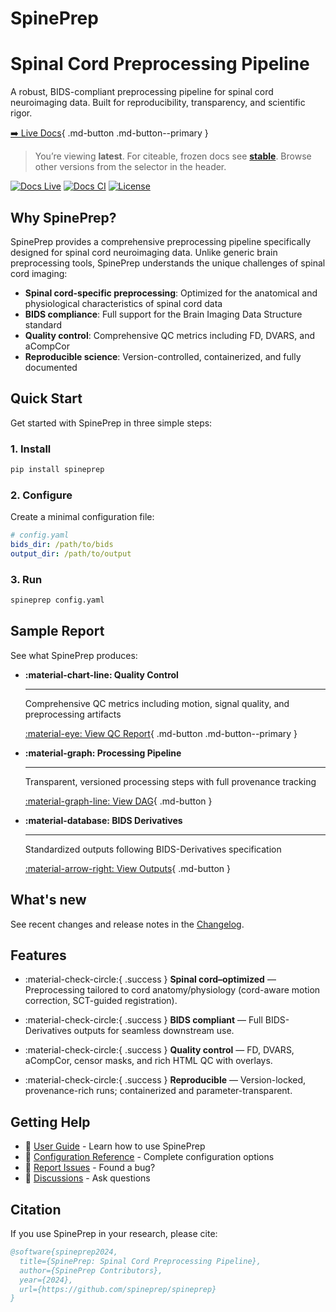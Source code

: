 # SpinePrep

<div class="hero">
  <h1>Spinal Cord Preprocessing Pipeline</h1>
  <p class="lead">
    A robust, BIDS-compliant preprocessing pipeline for spinal cord neuroimaging data.
    Built for reproducibility, transparency, and scientific rigor.
  </p>
</div>

[➡️ Live Docs](https://spineprep.github.io/){ .md-button .md-button--primary }

> You’re viewing **latest**. For citeable, frozen docs see **[stable](/stable/)**.
> Browse other versions from the selector in the header.

<!-- Badges -->

[![Docs Live](https://img.shields.io/badge/docs-live-blue)](https://spineprep.github.io/)
[![Docs CI](https://github.com/spineprep/SpinePrep/actions/workflows/docs.yml/badge.svg)](https://github.com/spineprep/SpinePrep/actions/workflows/docs.yml)
[![License](https://img.shields.io/badge/license-Apache--2.0-green)](https://github.com/spineprep/SpinePrep/blob/main/LICENSE)

## Why SpinePrep?

SpinePrep provides a comprehensive preprocessing pipeline specifically designed for spinal cord neuroimaging data. Unlike generic brain preprocessing tools, SpinePrep understands the unique challenges of spinal cord imaging:

- **Spinal cord-specific preprocessing**: Optimized for the anatomical and physiological characteristics of spinal cord data
- **BIDS compliance**: Full support for the Brain Imaging Data Structure standard
- **Quality control**: Comprehensive QC metrics including FD, DVARS, and aCompCor
- **Reproducible science**: Version-controlled, containerized, and fully documented

## Quick Start

Get started with SpinePrep in three simple steps:

### 1. Install

```bash
pip install spineprep
```

### 2. Configure

Create a minimal configuration file:

```yaml
# config.yaml
bids_dir: /path/to/bids
output_dir: /path/to/output
```

### 3. Run

```bash
spineprep config.yaml
```

## Sample Report

See what SpinePrep produces:

<div class="grid cards" markdown>

-   **:material-chart-line: Quality Control**

    ---

    Comprehensive QC metrics including motion, signal quality, and preprocessing artifacts

    [:material-eye: View QC Report](user-guide/qc.md){ .md-button .md-button--primary }

-   **:material-graph: Processing Pipeline**

    ---

    Transparent, versioned processing steps with full provenance tracking

    [:material-graph-line: View DAG](user-guide/usage.md#processing-pipeline){ .md-button }

-   **:material-database: BIDS Derivatives**

    ---

    Standardized outputs following BIDS-Derivatives specification

    [:material-arrow-right: View Outputs](user-guide/outputs.md){ .md-button }

</div>

## What's new

See recent changes and release notes in the [Changelog](CHANGELOG.md).

## Features

- :material-check-circle:{ .success } **Spinal cord–optimized** — Preprocessing tailored to cord anatomy/physiology (cord-aware motion correction, SCT-guided registration).

- :material-check-circle:{ .success } **BIDS compliant** — Full BIDS-Derivatives outputs for seamless downstream use.

- :material-check-circle:{ .success } **Quality control** — FD, DVARS, aCompCor, censor masks, and rich HTML QC with overlays.

- :material-check-circle:{ .success } **Reproducible** — Version-locked, provenance-rich runs; containerized and parameter-transparent.

## Getting Help

- 📖 [User Guide](user-guide/usage.md) - Learn how to use SpinePrep
- 🔧 [Configuration Reference](reference/config.md) - Complete configuration options
- 🐛 [Report Issues](https://github.com/spineprep/spineprep/issues) - Found a bug?
- 💬 [Discussions](https://github.com/spineprep/spineprep/discussions) - Ask questions

## Citation

If you use SpinePrep in your research, please cite:

```bibtex
@software{spineprep2024,
  title={SpinePrep: Spinal Cord Preprocessing Pipeline},
  author={SpinePrep Contributors},
  year={2024},
  url={https://github.com/spineprep/spineprep}
}
```
